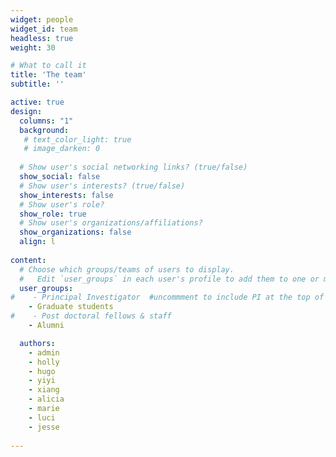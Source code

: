 ```yaml
---
widget: people
widget_id: team
headless: true
weight: 30

# What to call it
title: 'The team'
subtitle: ''

active: true
design:
  columns: "1"
  background:
   # text_color_light: true
   # image_darken: 0
    
  # Show user's social networking links? (true/false)
  show_social: false
  # Show user's interests? (true/false)
  show_interests: false
  # Show user's role?
  show_role: true
  # Show user's organizations/affiliations?
  show_organizations: false
  align: l
  
content:
  # Choose which groups/teams of users to display.
  #   Edit `user_groups` in each user's profile to add them to one or more of these groups.
  user_groups:
#    - Principal Investigator  #uncommment to include PI at the top of people
    - Graduate students
#    - Post doctoral fellows & staff
    - Alumni

  authors:
    - admin
    - holly
    - hugo
    - yiyi
    - xiang
    - alicia
    - marie
    - luci
    - jesse
  
---
```

